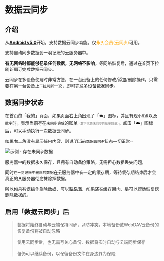 # 数据云同步

## 介绍

从[**Android v5.0**](https://www.coolapk.com/apk/kylec.me.lightbookkeeping)开始，支持数据云同步功能。仅<font color=orange>永久会员(云同步)</font>可用。

支持自动同步数据到一羽记账的云服务器中。

**有无网络时都能够记录任何数据，无网络不影响**，等网络恢复后，通过在首页下拉刷新即可完成数据云同步。

云同步在多设备使用时非常方便，在一台设备上的任何修改/添加/删除操作，只需要在另一台设备上`下拉刷新`一次，即可完成多设备数据同步。

## 数据同步状态

在首页的「我的」页面，如果页面右上角出现了「☁️」图标，并且有现`小红点`以及`数字`时，表示当前存在`未同步完成`的账单<font color=gray size=1>（数字代表未同步的账单数量）</font>。点击「☁️」图标后，可以手动执行一次数据云同步。

如果右上角没有显示任何内容，则说明当前`数据云同步`状态一切正常~

![示例 - 存在未同步数据](https://z3.ax1x.com/2021/09/29/45azuV.jpg)

服务器中的数据永久保存，且拥有自动备份策略，无需担心数据丢失问题。

同时`在一羽记账中删除的数据`在云服务器中有一定的缓存期，等待缓存期结束后才会真正的从服务器彻底抹除掉数据。

所以如果有误操作删除数据，可以[联系我](doc/other/contact.md)，如果还在缓存期内，是可以帮助恢复误删除数据的。

## 启用「数据云同步」后

> 数据将始终自动与云端保持同步，以防冲突，本地备份或WebDAV云备份的恢复备份将被自动忽略<br><br>使用云同步后，也无需再关心备份，数据将实时自动与云端同步保存<br><br>但仍可以继续备份，以保留备份文件在身边作为保险